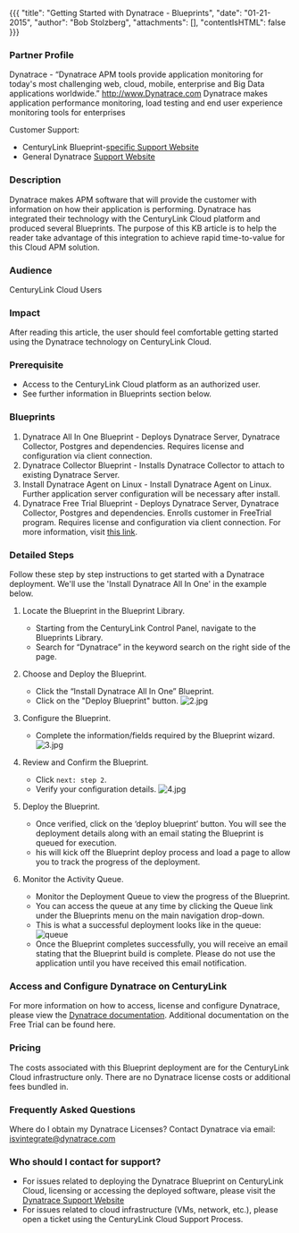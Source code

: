 {{{
  "title": "Getting Started with Dynatrace - Blueprints",
  "date": "01-21-2015",
  "author": "Bob Stolzberg",
  "attachments": [],
  "contentIsHTML": false
}}}

### Partner Profile
Dynatrace - “Dynatrace APM tools provide application monitoring for today's most challenging web, cloud, mobile, enterprise and Big Data applications worldwide.” http://www.Dynatrace.com Dynatrace makes application performance monitoring, load testing and end user experience monitoring tools for enterprises

Customer Support:
* CenturyLink Blueprint-[specific Support Website](https://community.compuwareapm.com/community/pages/viewpage.action?pageId=184951236)
* General Dynatrace [Support Website](https://community.compuwareapm.com/community/display/SUPPORT/How+to+get+Support)

### Description
Dynatrace makes APM software that will provide the customer with information on how their application is performing. Dynatrace has integrated their technology with the CenturyLink Cloud platform and produced several Blueprints. The purpose of this KB article is to help the reader take advantage of this integration to achieve rapid time-to-value for this Cloud APM solution.

### Audience
CenturyLink Cloud Users

### Impact
After reading this article, the user should feel comfortable getting started using the Dynatrace technology on CenturyLink Cloud.

### Prerequisite
* Access to the CenturyLink Cloud platform as an authorized user.
* See further information in Blueprints section below.

### Blueprints
1. Dynatrace All In One Blueprint - Deploys Dynatrace Server, Dynatrace Collector, Postgres and dependencies. Requires license and configuration via client connection.
2. Dynatrace Collector Blueprint - Installs Dynatrace Collector to attach to existing Dynatrace Server.
3. Install Dynatrace Agent on Linux - Install Dynatrace Agent on Linux. Further application server configuration will be necessary after install.
4. Dynatrace Free Trial Blueprint - Deploys Dynatrace Server, Dynatrace Collector, Postgres and dependencies. Enrolls customer in FreeTrial program. Requires license and configuration via client connection. For more information, visit [this link](https://community.compuwareapm.com/community/pages/viewpage.action?pageId=185766313).

### Detailed Steps
Follow these step by step instructions to get started with a Dynatrace deployment. We'll use the 'Install Dynatrace All In One' in the example below.

1. Locate the Blueprint in the Blueprint Library.
   * Starting from the CenturyLink Control Panel, navigate to the Blueprints Library.
   * Search for “Dynatrace” in the keyword search on the right side of the page.

2. Choose and Deploy the Blueprint.
   * Click the “Install Dynatrace All In One” Blueprint.
   * Click on the "Deploy Blueprint" button.
   ![2.jpg](https://t3n.zendesk.com/attachments/token/JkyvaCSCSeVyVnpDqRMRlrl4q/?name=2.jpg)

3. Configure the Blueprint.
   * Complete the information/fields required by the Blueprint wizard.
   ![3.jpg](https://t3n.zendesk.com/attachments/token/XBgBCt3A0l4XNDm7A0JXGE2cG/?name=3.jpg)

4. Review and Confirm the Blueprint.
   * Click `next: step 2`.
   * Verify your configuration details.
   ![4.jpg](https://t3n.zendesk.com/attachments/token/0H4w5DKq1hv1u8FojXWoFD6Dg/?name=4.jpg)

5. Deploy the Blueprint.
   * Once verified, click on the ‘deploy blueprint’ button. You will see the deployment details along with an email stating the Blueprint is queued for execution.
   * his will kick off the Blueprint deploy process and load a page to allow you to track the progress of the deployment.

6. Monitor the Activity Queue.
   * Monitor the Deployment Queue to view the progress of the Blueprint.
   * You can access the queue at any time by clicking the Queue link under the Blueprints menu on the main navigation drop-down.
   * This is what a successful deployment looks like in the queue:
   ![queue](https://t3n.zendesk.com/attachments/token/20v6ABIQPsXP4Eb92429rpStU/?name=5.jpg)
   * Once the Blueprint completes successfully, you will receive an email stating that the Blueprint build is complete. Please do not use the application until you have received this email notification.

### Access and Configure Dynatrace on CenturyLink
For more information on how to access, license and configure Dynatrace, please view the [Dynatrace documentation](https://community.compuwareapm.com/community/pages/viewpage.action?pageId=184951236). Additional documentation on the Free Trial can be found here.

### Pricing
The costs associated with this Blueprint deployment are for the CenturyLink Cloud infrastructure only. There are no Dynatrace license costs or additional fees bundled in.

### Frequently Asked Questions
Where do I obtain my Dynatrace Licenses? Contact Dynatrace via email: isvintegrate@dynatrace.com

### Who should I contact for support?
* For issues related to deploying the Dynatrace Blueprint on CenturyLink Cloud, licensing or accessing the deployed software, please visit the [Dynatrace Support Website](https://community.compuwareapm.com/community/display/SUPPORT/How+to+get+Support)
* For issues related to cloud infrastructure (VMs, network, etc.), please open a ticket using the CenturyLink Cloud Support Process.
